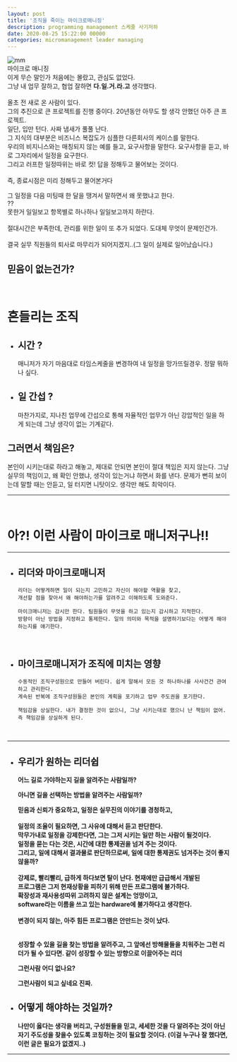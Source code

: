 ```yaml
---
layout: post
title: '조직을 죽이는 마이크로매니징'
description: programming management 스케줄 사기저하
date: 2020-08-25 15:22:00 00000
categories: micromanagement leader managing
---
```


![mm](https://t4.ftcdn.net/jpg/00/16/13/89/240_F_16138996_wUKVkp5FvGhI16j4TKNBVB627toHoDpb.jpg)<br/>
마이크로 매니징<br/>
이게 무슨 말인가 처음에는 몰랐고, 관심도 없었다.<br/> 그냥 내 업무 잘하고, 협업 잘하면 <b>다.일.거.라.고</b> 생각했다.<br/><br/>
올초 전 새로 온 사람이 있다.<br/>
그의 추진으로 큰 프로젝트를 진행 중이다. 
20년동안 아무도 할 생각 안했던 아주 큰 프로젝트.<br/>
일단, 입만 턴다. 사짜 냄새가 풀풀 난다.<br/> 그 지식의 대부분은 비즈니스 복잡도가 심플한 다른회사의 케이스를 말한다.<br/>
우리의 비지니스와는 매칭되지 않는 예를 들고, 요구사항을 말한다.
요구사항을 듣고, 바로 그자리에서 일정을 요구한다.<br/>
그리고 러프한 일정따위는 바로 컷! 답을 정해두고 물어보는 것이다.<br/><br/>
즉, 종료시점은 미리 정해두고 물어본거다<br/>

그 일정을 다음 미팅때 한 달을 땡겨서 말하면서 왜 못했냐고 한다.<br/>
??<br/> 
못한거 일일보고 항목별로 하나하나 일일보고까지 하란다.<br/>
<br/>
절대시간은 부족한데, 관리를 위한 일이 또 추가 되었다. 도대체 무엇이 문제인건가. 
<br/>
<br/>
결국 실무 직원들의 퇴사로 마무리가 되어지겠지..(그 일이 실제로 일어났습니다.)
<br/>
## 믿음이 없는건가?
<br/>

# 흔들리는 조직

- ## 시간 ?

  매니저가 자기 마음대로 타임스케줄을 변경하여 내 일정을 망가뜨릴경우. 정말 뭐하나 싶다.

- ## 일 간섭 ?

  마찬가지로, 지나친 업무에 간섭으로 통해 자율적인 업무가 아닌 강압적인 일을 하게 되는데 그냥 생각이 없는 기계같다.



## 그러면서 책임은?
본인이 시키는대로 하라고 해놓고, 제대로 안되면 본인이 절대 책임은 지지 않는다. 그냥 실무의 책임이고, 왜 확인 안했냐, 생각이 있는거냐 하면서 화를 낸다. 문제가 뻔히 보이는데 말할 때는 안듣고, 일 터지면 니탓이오. 생각만 해도 최악이다.

---
<br/>

# 아?! 이런 사람이 마이크로 매니저구나!!

---

- ## 리더와 마이크로매니저

      리더는 어떻게하면 일이 되는지 고민하고 자신이 해야할 역활을 찾고,
      개선할 점을 찾아서 왜 해야하는가를 알려주고 이해하도록 도와준다.
      
      마이크매니저는 감시만 한다. 팀원들이 무엇을 하고 있는지 감시하고 지적한다.
      방향이 아닌 방법을 지정하고 통제한다. 일의 의미와 목적을 설명하기보다는 어떻게 해야하는지를 얘기한다.

  <br/>

* ## 마이크로매니저가 조직에 미치는 영향

      수동적인 조직구성원으로 만들어 버린다. 쉽게 말해서 모든 것 하나하나를 사사건건 관여하고 관리한다.
      계속된 반복에 조직구성원들은 본인의 계획을 포기하고 업무 주도권을 포기한다.
      
      책임감을 상실한다. 내가 결정한 것이 없으니, 그냥 시키는대로 했으니 난 책임이 없어.
      즉 책임감을 상실하게 된다.
      
  <br/>

---

- ## 우리가 원하는 리더쉽

  <b>어느 길로 가야하는지 길을 알려주는 사람일까?<br/>

  <b>아니면 길을 선택하는 방법을 알려주는 사람일까?<br/>


  믿음과 신뢰가 중요하고, 일정은 실무진의 이야기를 경청하고,<br/>
  <br/>
  일정의 조율이 필요하면, 그 사유에 대해서 듣고 판단한다.<br/>
  막무가내로 일정을 강제한다면, 그는 그저 시키는 일만 하는 사람이 될것이다.<br/>
  일정을 묻는 다는 것은, 시간에 대한 통제권을 넘겨 주는 것이다.<br/>
  그리고, 일에 대해서 결과물로 판단하므로써, 일에 대한 통제권도 넘겨주는 것이 좋지 않을까?<br/>
  <br/>
  강제로, 빨리빨리, 급하게 하다보면 탈이 난다. 현재에만 급급해서 개발된<br/>
  프로그램은 그저 현재상황을 피하기 위해 만든 프로그램에 불가하다.<br/>
  확장성과 재사용성따위 고려하지 않은 설계는 엉망이고,  <br/>
  software라는 이름을 쓰고 있는 hardware에 불가하다고 생각한다.<br/>
  <br/>
  변경이 되지 않는, 아주 힘든 프로그램은 안만드는 것이 났다.<br/><br/>
  <br/>
  성장할 수 있을 길을 찾는 방법을 알려주고, 그 앞에선 방해물들을 치워주는
  그런 리더가 될 수 있다면. 같이 성장할 수 있는 방향으로 이끌어주는 리더
  
  그런사람 어디 없나요?

  그런사람이 되고 싶네요 진짜.



- ## 어떻게 해야하는 것일까?

  나만이 옳다는 생각을 버리고, 구성원들을 믿고, 세세한 것을 다 알려주는 것이 아닌 자기 주도성을 찾을수 있도록 코칭하는 것이 필요할 것이다. 
  (이걸 누구나 잘 했다면, 이런 글은 필요가 없겠지..)
  <br/>

---
## <br/>
